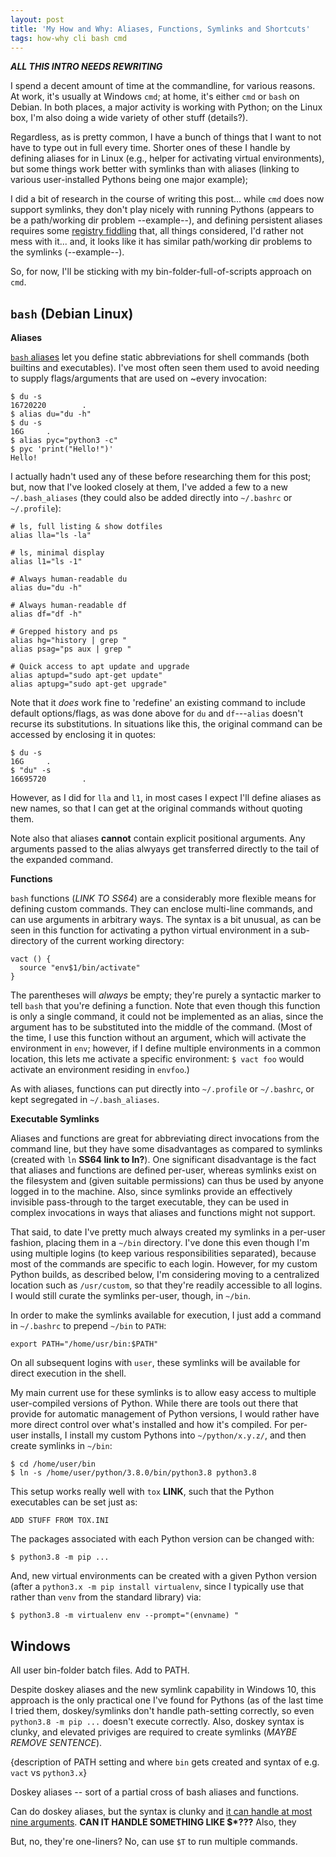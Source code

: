 ```yaml
---
layout: post
title: 'My How and Why: Aliases, Functions, Symlinks and Shortcuts'
tags: how-why cli bash cmd
---
```


***ALL THIS INTRO NEEDS REWRITING***

I spend a decent amount of time at the commandline, for various reasons.
At work, it's usually at Windows ``cmd``; at home, it's either ``cmd``
or ``bash`` on Debian. In both places, a major activity is working with Python;
on the Linux box, I'm also doing a wide variety of other stuff (details?).

Regardless, as is pretty common, I have a bunch of things that I want
to not have to type out in full every time. Shorter ones of these I handle by
defining aliases for in Linux (e.g., helper for activating virtual environments),
but some things work better with symlinks than with aliases (linking
to various user-installed Pythons being one major example);

I did a bit of research in the course of writing this post... 
while ``cmd`` does now support symlinks, they don't play nicely with
running Pythons (appears to be a path/working dir problem --example--),
and defining persistent aliases requires some
[registry fiddling](https://stackoverflow.com/questions/20530996/aliases-in-windows-command-prompt)
that, all things considered, I'd rather not mess with it... and, it
looks like it has
similar path/working dir problems to the symlinks (--example--).

So, for now, I'll be sticking with my bin-folder-full-of-scripts approach on ``cmd``.

``bash`` (Debian Linux)
-----------------------

**Aliases**

[``bash`` aliases](https://ss64.com/bash/alias.html) let you define static abbreviations
for shell commands (both builtins and executables). I've most often seen them used
to avoid needing to supply flags/arguments that are used on ~every invocation:

```
$ du -s
16720220        .
$ alias du="du -h"
$ du -s
16G     .
$ alias pyc="python3 -c"
$ pyc 'print("Hello!")'
Hello!
```

I actually hadn't used any of these before researching them for this post;
but, now that I've looked closely at them, I've added a few to
a new ``~/.bash_aliases`` (they could also be added directly into
``~/.bashrc`` or ``~/.profile``):

```
# ls, full listing & show dotfiles
alias lla="ls -la"

# ls, minimal display
alias l1="ls -1"

# Always human-readable du
alias du="du -h"

# Always human-readable df
alias df="df -h"

# Grepped history and ps
alias hg="history | grep "
alias psag="ps aux | grep "

# Quick access to apt update and upgrade
alias aptupd="sudo apt-get update"
alias aptupg="sudo apt-get upgrade"
```

Note that it *does* work fine to 'redefine' an existing command to include default
options/flags, as was done above for ``du`` and ``df``---``alias`` doesn't
recurse its substitutions. In situations like this, the original command
can be accessed by enclosing it in quotes:

```
$ du -s
16G     .
$ "du" -s
16695720        .
```

However, as I did for ``lla`` and ``l1``,
in most cases I expect I'll define aliases as new names,
so that I can get at the original commands without quoting them.

Note also that aliases **cannot** contain explicit positional arguments.
Any arguments passed to the alias alwyays get transferred directly to the tail
of the expanded command.


**Functions**

``bash`` functions (*LINK TO SS64*) are a considerably more flexible means for defining
custom commands.  They can enclose multi-line commands, and can use
arguments in arbitrary ways. The syntax is a bit unusual, as can be
seen in this function for activating a python virtual environment
in a sub-directory of the current working directory:

```
vact () {
  source "env$1/bin/activate"
}
```

The parentheses will *always* be empty; they're purely
a syntactic marker to tell ``bash`` that you're defining a function.
Note that even though this function is only a single command,
it could not be implemented as an alias, since the argument
has to be substituted into the middle of the command.
(Most of the time, I use this function without an argument, which
will activate the environment in ``env``; however, if I define
multiple environments in a common location, this lets me activate
a specific environment: ``$ vact foo`` would activate
an environment residing in ``envfoo``.)

As with aliases, functions can put directly into
``~/.profile`` or ``~/.bashrc``,
or kept segregated in ``~/.bash_aliases``.


**Executable Symlinks**

Aliases and functions are great for abbreviating direct invocations
from the command line, but they have some disadvantages
as compared to symlinks (created with ``ln`` **SS64 link to ln?**).
One significant disadvantage is the fact that aliases and functions
are defined per-user, whereas symlinks exist on the filesystem
and (given suitable permissions) can thus be used by anyone
logged in to the machine. Also, since symlinks provide an
effectively invisible pass-through to the target executable,
they can be used in complex invocations in ways that
aliases and functions might not support.

That said, to date I've pretty much always created my symlinks
in a per-user fashion, placing them in a ``~/bin`` directory.
I've done this even though I'm using multiple logins
(to keep various responsibilities separated), because most of the
commands are specific to each login. However, for my custom Python
builds, as described below, I'm considering moving to a centralized location
such as ``/usr/custom``, so that they're readily accessible
to all logins. I would still curate the symlinks per-user, though,
in ``~/bin``.

In order to make the symlinks available for execution,
I just add a command in ``~/.bashrc`` to prepend ``~/bin``
to ``PATH``:

```
export PATH="/home/usr/bin:$PATH"
```

On all subsequent logins with ``user``, these symlinks will be available
for direct execution in the shell.

My main current use for these symlinks is to allow easy access to multiple
user-compiled versions of Python. While there are tools
out there that provide for automatic management of Python
versions, I would rather have more direct control over
what's installed and how it's compiled. For per-user installs,
I install my custom
Pythons into ``~/python/x.y.z/``, and then
create symlinks in ``~/bin``:

```
$ cd /home/user/bin
$ ln -s /home/user/python/3.8.0/bin/python3.8 python3.8
```

This setup works really well with ``tox`` **LINK**, such that the Python
executables can be set just as:

```
ADD STUFF FROM TOX.INI
```

The packages associated with each Python version can be changed with:

```
$ python3.8 -m pip ...
```

And, new virtual environments can be created with a given Python version
(after a ``python3.x -m pip install virtualenv``, since I typically
use that rather than ``venv`` from the standard library) via:

```
$ python3.8 -m virtualenv env --prompt="(envname) "
```


Windows
-------

All user bin-folder batch files. Add to PATH.

Despite doskey aliases and the new symlink capability in Windows 10,
this approach is the only practical one I've found for Pythons
(as of the last time I tried them, doskey/symlinks don't handle 
path-setting correctly, so even ``python3.8 -m pip ...`` doesn't
execute correctly. Also, doskey syntax is clunky, and
elevated priviges are required to create symlinks (*MAYBE REMOVE SENTENCE*).

{description of PATH setting and where ``bin`` gets created and
syntax of e.g. ``vact`` vs ``python3.x``}


Doskey aliases -- sort of a partial cross of bash aliases and functions.

Can do doskey aliases, but the syntax is clunky and
[it can handle at most nine arguments](https://ss64.com/nt/doskey.html). **CAN IT HANDLE SOMETHING LIKE $*???**
Also, they  



But, no, they're one-liners? No, can use ``$T`` to run multiple commands.


